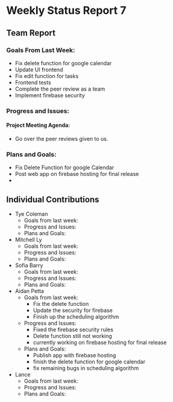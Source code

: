 # Weekly Status Report 7

## Team Report

### Goals From Last Week:
* Fix delete function for google calendar
* Update UI frontend
* Fix edit function for tasks
* Frontend tests
* Complete the peer review as a team
* Implement firebase security

### Progress and Issues:

#### Project Meeting Agenda:
* Go over the peer reviews given to us.


### Plans and Goals:
* Fix Delete Function for google Calendar
* Post web app on firebase hosting for final release 
* 



## Individual Contributions

* Tye Coleman
    * Goals from last week:
    * Progress and Issues:
    * Plans and Goals:
* Mitchell Ly
    * Goals from last week:
    * Progress and Issues:
    * Plans and Goals:
* Sofia Barry
    * Goals from last week:
    * Progress and Issues:
    * Plans and Goals:
* Aidan Petta
    * Goals from last week:
      - Fix the delete function
      - Update the security for firebase
      - Finish up the scheduling algorithm
    * Progress and Issues:
      - Fixed the firebase security rules
      - Delete function still not working
      - currently working on firebase hosting for final release
    * Plans and Goals:
      - Publish app with firebase hosting
      - finish the delete function for google calendar
      - fix remaining bugs in scheduling algorithm
* Lance
    * Goals from last week:
    * Progress and Issues:
    * Plans and Goals:

